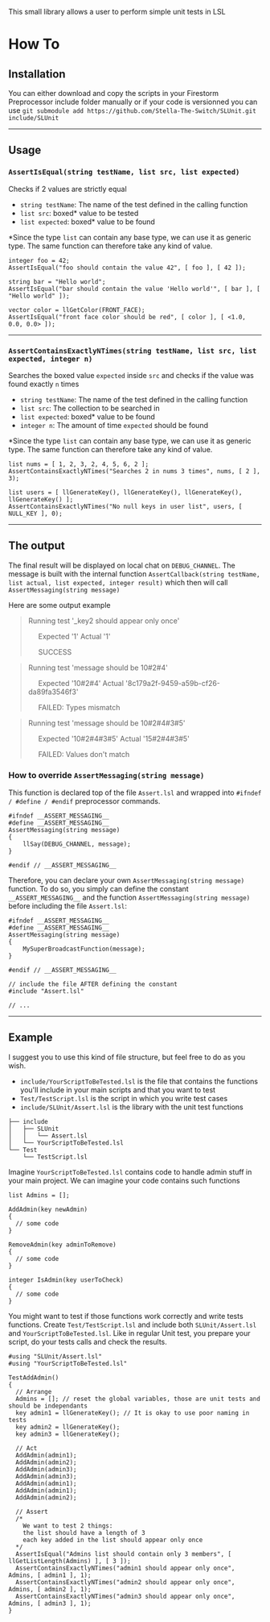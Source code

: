 This small library allows a user to perform simple unit tests in LSL

# How To

## Installation

You can either download and copy the scripts in your Firestorm Preprocessor include folder manually or if your code is versionned you can use `git submodule add https://github.com/Stella-The-Switch/SLUnit.git include/SLUnit`

---

## Usage

### `AssertIsEqual(string testName, list src, list expected)`

Checks if 2 values are strictly equal

- `string testName`: The name of the test defined in the calling function
- `list src`: boxed\* value to be tested
- `list expected`: boxed\* value to be found

\*Since the type `list` can contain any base type, we can use it as generic type. The same function can therefore take any kind of value.

```lsl
integer foo = 42;
AssertIsEqual("foo should contain the value 42", [ foo ], [ 42 ]);

string bar = "Hello world";
AssertIsEqual("bar should contain the value 'Hello world'", [ bar ], [ "Hello world" ]);

vector color = llGetColor(FRONT_FACE);
AssertIsEqual("front face color should be red", [ color ], [ <1.0, 0.0, 0.0> ]);
```

---

### `AssertContainsExactlyNTimes(string testName, list src, list expected, integer n)`

Searches the boxed value `expected` inside `src` and checks if the value was found exactly `n` times

- `string testName`: The name of the test defined in the calling function
- `list src`: The collection to be searched in
- `list expected`: boxed\* value to be found
- `integer n`: The amount of time `expected` should be found

\*Since the type `list` can contain any base type, we can use it as generic type. The same function can therefore take any kind of value.

```lsl
list nums = [ 1, 2, 3, 2, 4, 5, 6, 2 ];
AssertContainsExactlyNTimes("Searches 2 in nums 3 times", nums, [ 2 ], 3);

list users = [ llGenerateKey(), llGenerateKey(), llGenerateKey(), llGenerateKey() ];
AssertContainsExactlyNTimes("No null keys in user list", users, [ NULL_KEY ], 0);
```

---

## The output

The final result will be displayed on local chat on `DEBUG_CHANNEL`. The message is built with the internal function `AssertCallback(string testName, list actual, list expected, integer result)` which then will call `AssertMessaging(string message)`

Here are some output example

> Running test '_key2 should appear only once'
> 
> &nbsp;&nbsp;&nbsp;&nbsp;&nbsp;Expected '1' Actual '1'
> 
> &nbsp;&nbsp;&nbsp;&nbsp;&nbsp;SUCCESS

> Running test 'message should be 10#2#4'
> 
> &nbsp;&nbsp;&nbsp;&nbsp;&nbsp;Expected '10#2#4' Actual '8c179a2f-9459-a59b-cf26-da89fa3546f3'
> 
> &nbsp;&nbsp;&nbsp;&nbsp;&nbsp;FAILED: Types mismatch

> Running test 'message should be 10#2#4#3#5'
> 
> &nbsp;&nbsp;&nbsp;&nbsp;&nbsp;Expected '10#2#4#3#5' Actual '15#2#4#3#5'
> 
> &nbsp;&nbsp;&nbsp;&nbsp;&nbsp;FAILED: Values don't match

### How to override `AssertMessaging(string message)`

This function is declared top of the file `Assert.lsl` and wrapped into `#ifndef / #define / #endif` preprocessor commands.

```lsl
#ifndef __ASSERT_MESSAGING__
#define __ASSERT_MESSAGING__
AssertMessaging(string message)
{
    llSay(DEBUG_CHANNEL, message);
}

#endif // __ASSERT_MESSAGING__
```

Therefore, you can declare your own `AssertMessaging(string message)` function. To do so, you simply can define the constant `__ASSERT_MESSAGING__` and the function `AssertMessaging(string message)` before including the file `Assert.lsl`:

```lsl
#ifndef __ASSERT_MESSAGING__
#define __ASSERT_MESSAGING__
AssertMessaging(string message)
{
    MySuperBroadcastFunction(message);
}

#endif // __ASSERT_MESSAGING__

// include the file AFTER defining the constant
#include "Assert.lsl"

// ...
```

---

## Example

I suggest you to use this kind of file structure, but feel free to do as you wish.

- `include/YourScriptToBeTested.lsl` is the file that contains the functions you'll include in your main scripts and that you want to test
- `Test/TestScript.lsl` is the script in which you write test cases
- `include/SLUnit/Assert.lsl` is the library with the unit test functions

```
├── include
│   ├── SLUnit
│   │   └── Assert.lsl
│   └── YourScriptToBeTested.lsl
└── Test
    └── TestScript.lsl
```

Imagine `YourScriptToBeTested.lsl` contains code to handle admin stuff in your main project. We can imagine your code contains such functions

```lsl
list Admins = [];

AddAdmin(key newAdmin)
{
  // some code
}

RemoveAdmin(key adminToRemove)
{
  // some code
}

integer IsAdmin(key userToCheck)
{
  // some code
}
```

You might want to test if those functions work correctly and write tests functions. Create `Test/TestScript.lsl` and include both `SLUnit/Assert.lsl` and `YourScriptToBeTested.lsl`. Like in regular Unit test, you prepare your script, do your tests calls and check the results.

```lsl
#using "SLUnit/Assert.lsl"
#using "YourScriptToBeTested.lsl"

TestAddAdmin()
{
  // Arrange
  Admins = []; // reset the global variables, those are unit tests and should be independants
  key admin1 = llGenerateKey(); // It is okay to use poor naming in tests
  key admin2 = llGenerateKey();
  key admin3 = llGenerateKey();

  // Act
  AddAdmin(admin1);
  AddAdmin(admin2);
  AddAdmin(admin3);
  AddAdmin(admin3);
  AddAdmin(admin1);
  AddAdmin(admin1);
  AddAdmin(admin2);

  // Assert
  /*
    We want to test 2 things:
    the list should have a length of 3
    each key added in the list should appear only once
  */
  AssertIsEqual("Admins list should contain only 3 members", [ llGetListLength(Admins) ], [ 3 ]);
  AssertContainsExactlyNTimes("admin1 should appear only once", Admins, [ admin1 ], 1);
  AssertContainsExactlyNTimes("admin2 should appear only once", Admins, [ admin2 ], 1);
  AssertContainsExactlyNTimes("admin3 should appear only once", Admins, [ admin3 ], 1);
}
```
